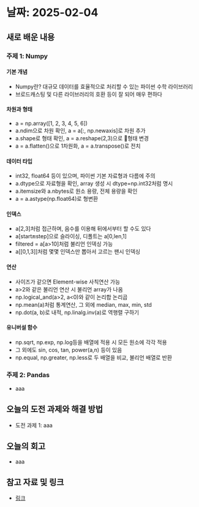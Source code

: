 # 날짜: 2025-02-04

## 새로 배운 내용

### 주제 1: Numpy
#### 기본 개념
- Numpy란? 대규모 데이터를 효율적으로 처리할 수 있는 파이썬 수학 라이브러리
- 브로드캐스팅 및 다른 라이브러리의 호환 등이 잘 되어 매우 편하다
#### 차원과 형태
- a = np.array([1, 2, 3, 4, 5, 6])
- a.ndim으로 차원 확인, a = a[:, np.newaxis]로 차원 추가
- a.shape로 형태 확인, a = a.reshape(2,3)으로 형태 변경
- a = a.flatten()으로 1차원화, a = a.transpose()로 전치
#### 데이터 타입
- int32, float64 등이 있으며, 파이썬 기본 자료형과 다름에 주의
- a.dtype으로 자료형을 확인, array 생성 시 dtype=np.int32처럼 명시
- a.itemsize와 a.nbytes로 원소 용량, 전체 용량을 확인
- a = a.astype(np.float64)로 형변환
#### 인덱스
- a[2,3]처럼 접근하며, 음수를 이용해 뒤에서부터 할 수도 있다
- a[start:end:step]으로 슬라이싱, 디폴트는 a[0,len,1]
- filtered = a[a>10]처럼 불리언 인덱싱 가능
- a[[0,1,3]]처럼 몇몇 인덱스만 뽑아서 고르는 팬시 인덱싱
#### 연산
- 사이즈가 같으면 Element-wise 사칙연산 가능
- a>2와 같은 불리언 연산 시 불리언 array가 나옴
- np.logical_and(a>2, a<0)와 같이 논리합 논리곱
- np.mean(a)처럼 통계연산, 그 외에 median, max, min, std
- np.dot(a, b)로 내적, np.linalg.inv(a)로 역행렬 구하기
#### 유니버설 함수
- np.sqrt, np.exp, np.log등을 배열에 적용 시 모든 원소에 각각 적용
- 그 외에도 sin, cos, tan, power(a,n) 등이 있음
- np.equal, np.greater, np.less로 두 배열을 비교, 불리언 배열로 반환

### 주제 2: Pandas
- aaa

## 오늘의 도전 과제와 해결 방법
- 도전 과제 1: aaa

## 오늘의 회고
- aaa

## 참고 자료 및 링크
- [링크](https://colab.research.google.com/drive/14kq1TB70TQV9EIkXSibuTEMNEfzsp771?usp=drive_link)

